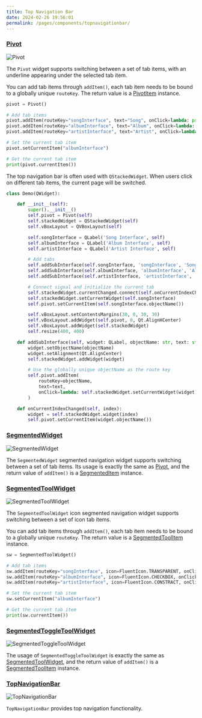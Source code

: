 ```yaml
---
title: Top Navigation Bar
date: 2024-02-26 19:56:01
permalink: /pages/components/topnavigationbar/
---
```


### [Pivot](https://pyqt-fluent-widgets.readthedocs.io/en/latest/autoapi/qfluentwidgets/components/navigation/pivot/index.html#qfluentwidgets.components.navigation.pivot.Pivot)

![Pivot](/img/components/topnavigationbar/Pivot.png)

The `Pivot` widget supports switching between a set of tab items, with an underline appearing under the selected tab item.

You can add tab items through `addItem()`, each tab item needs to be bound to a globally unique `routeKey`. The return value is a [PivotItem](https://pyqt-fluent-widgets.readthedocs.io/en/latest/autoapi/qfluentwidgets/components/navigation/pivot/index.html#qfluentwidgets.components.navigation.pivot.PivotItem) instance.
```python
pivot = Pivot()

# Add tab items
pivot.addItem(routeKey="songInterface", text="Song", onClick=lambda: print("Song"))
pivot.addItem(routeKey="albumInterface", text="Album", onClick=lambda: print("Album"))
pivot.addItem(routeKey="artistInterface", text="Artist", onClick=lambda: print("Artist"))

# Set the current tab item
pivot.setCurrentItem("albumInterface")

# Get the current tab item
print(pivot.currentItem())
```

The top navigation bar is often used with `QStackedWidget`. When users click on different tab items, the current page will be switched.

```python
class Demo(QWidget):

    def __init__(self):
        super().__init__()
        self.pivot = Pivot(self)
        self.stackedWidget = QStackedWidget(self)
        self.vBoxLayout = QVBoxLayout(self)

        self.songInterface = QLabel('Song Interface', self)
        self.albumInterface = QLabel('Album Interface', self)
        self.artistInterface = QLabel('Artist Interface', self)

        # Add tabs
        self.addSubInterface(self.songInterface, 'songInterface', 'Song')
        self.addSubInterface(self.albumInterface, 'albumInterface', 'Album')
        self.addSubInterface(self.artistInterface, 'artistInterface', 'Artist')

        # Connect signal and initialize the current tab
        self.stackedWidget.currentChanged.connect(self.onCurrentIndexChanged)
        self.stackedWidget.setCurrentWidget(self.songInterface)
        self.pivot.setCurrentItem(self.songInterface.objectName())

        self.vBoxLayout.setContentsMargins(30, 0, 30, 30)
        self.vBoxLayout.addWidget(self.pivot, 0, Qt.AlignHCenter)
        self.vBoxLayout.addWidget(self.stackedWidget)
        self.resize(400, 400)

    def addSubInterface(self, widget: QLabel, objectName: str, text: str):
        widget.setObjectName(objectName)
        widget.setAlignment(Qt.AlignCenter)
        self.stackedWidget.addWidget(widget)

        # Use the globally unique objectName as the route key
        self.pivot.addItem(
            routeKey=objectName,
            text=text,
            onClick=lambda: self.stackedWidget.setCurrentWidget(widget)
        )

    def onCurrentIndexChanged(self, index):
        widget = self.stackedWidget.widget(index)
        self.pivot.setCurrentItem(widget.objectName())
```

### [SegmentedWidget](https://pyqt-fluent-widgets.readthedocs.io/en/latest/autoapi/qfluentwidgets/components/navigation/segmented_widget/index.html#qfluentwidgets.components.navigation.segmented_widget.SegmentedWidget)

![SegmentedWidget](/img/components/topnavigationbar/SegmentedWidget.png)

The `SegmentedWidget` segmented navigation widget supports switching between a set of tab items. Its usage is exactly the same as [Pivot](#pivot), and the return value of `addItem()` is a [SegmentedItem](https://pyqt-fluent-widgets.readthedocs.io/en/latest/autoapi/qfluentwidgets/components/navigation/segmented_widget/index.html#qfluentwidgets.components.navigation.segmented_widget.SegmentedWidgetItem) instance.

### [SegmentedToolWidget](https://pyqt-fluent-widgets.readthedocs.io/en/latest/autoapi/qfluentwidgets/components/navigation/segmented_widget/index.html#qfluentwidgets.components.navigation.segmented_widget.SegmentedToolWidget)

![SegmentedToolWidget](/img/components/topnavigationbar/SegmentedToolWidget.png)

The `SegmentedToolWidget` icon segmented navigation widget supports switching between a set of icon tab items.

You can add tab items through `addItem()`, each tab item needs to be bound to a globally unique `routeKey`. The return value is a [SegmentedToolItem](https://pyqt-fluent-widgets.readthedocs.io/en/latest/autoapi/qfluentwidgets/components/navigation/segmented_widget/index.html#qfluentwidgets.components.navigation.segmented_widget.SegmentedToolItem) instance.
```python
sw = SegmentedToolWidget()

# Add tab items
sw.addItem(routeKey="songInterface", icon=FluentIcon.TRANSPARENT, onClick=lambda: print("Song"))
sw.addItem(routeKey="albumInterface", icon=FluentIcon.CHECKBOX, onClick=lambda: print("Album"))
sw.addItem(routeKey="artistInterface", icon=FluentIcon.CONSTRACT, onClick=lambda: print("Artist"))

# Set the current tab item
sw.setCurrentItem("albumInterface")

# Get the current tab item
print(sw.currentItem())
```

### [SegmentedToggleToolWidget](https://pyqt-fluent-widgets.readthedocs.io/en/latest/autoapi/qfluentwidgets/components/navigation/segmented_widget/index.html#qfluentwidgets.components.navigation.segmented_widget.SegmentedToggleToolWidget)

![SegmentedToggleToolWidget](/img/components/topnavigationbar/SegmentedToggleToolWidget.png)

The usage of `SegmentedToggleToolWidget` is exactly the same as [SegmentedToolWidget](#segmentedtoolwidget), and the return value of `addItem()` is a [SegmentedToolItem](https://pyqt-fluent-widgets.readthedocs.io/en/latest/autoapi/qfluentwidgets/components/navigation/segmented_widget/index.html#qfluentwidgets.components.navigation.segmented_widget.SegmentedToggleToolItem) instance.

### [TopNavigationBar](https://qfluentwidgets.com/price)

![TopNavigationBar](/img/components/topnavigationbar/TopNavigationBar.png)

`TopNavigationBar` provides top navigation functionality.